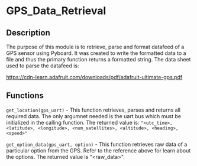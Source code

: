 # GPS_Data_Retrieval

## Description

The purpose of this module is to retrieve, parse and format datafeed of a GPS sensor using  Pyboard. It was created to write the formatted data to a file and thus the primary function returns a formatted string. The data sheet used to parse the datafeed is:

https://cdn-learn.adafruit.com/downloads/pdf/adafruit-ultimate-gps.pdf

## Functions

 `get_location(gps_uart)` - This function retrieves, parses and returns all required data. The only argumnet needed is the uart bus which must be initialized in the calling function. The returned value is: `"<utc_time>, <latitude>, <longitude>, <num_satellites>, <altitude>, <heading>, <speed>"`
 
 `get_option_data(gps_uart, option)` - This function retrieves raw data of a particular option from the GPS. Refer to the reference above for learn about the options. The returned value is "<raw_data>".
 
 
 

